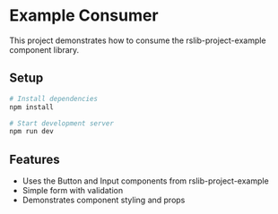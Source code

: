 # Example Consumer

This project demonstrates how to consume the rslib-project-example component library.

## Setup

```bash
# Install dependencies
npm install

# Start development server
npm run dev
```

## Features

- Uses the Button and Input components from rslib-project-example
- Simple form with validation
- Demonstrates component styling and props
